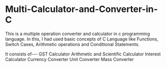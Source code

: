 # Multi-Calculator-and-Converter-in-C
This is a multiple operation converter and calculator in c programming language.
In this, I had used basic concepts of C Language like Functions, Switch Cases, Arithmetic operations and Conditional Statements.

It consists of---
GST Calculator
Arithmetic and Scientific Calculator
Interest Calculator
Currency Converter
Unit Converter
Mass Converter
